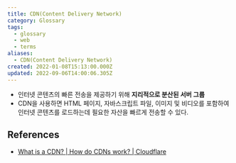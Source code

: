 ```yaml
---
title: CDN(Content Delivery Network)
category: Glossary
tags:
  - glossary
  - web
  - terms
aliases:
  - CDN(Content Delivery Network)
created: 2022-01-08T15:13:00.000Z
updated: 2022-09-06T14:00:06.305Z
---
```


<Metadata />

- 인터넷 콘텐츠의 빠른 전송을 제공하기 위해 **지리적으로 분산된 서버 그룹**
- CDN을 사용하면 HTML 페이지, 자바스크립트 파일, 이미지 및 비디오를 포함하여 인터넷 콘텐츠를 로드하는데 필요한 자산을 빠르게 전송할 수 있다.

## References

- [What is a CDN? | How do CDNs work? | Cloudflare](https://www.cloudflare.com/learning/cdn/what-is-a-cdn/)
